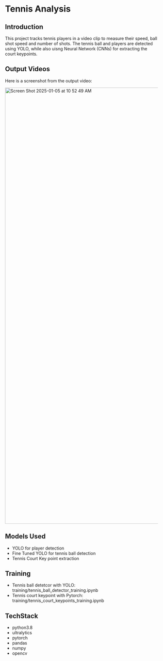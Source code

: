 # Tennis Analysis

## Introduction
This project tracks tennis players in a video clip to measure their speed, ball shot speed and number of shots. The tennis ball and players are detected using YOLO, while also uisng   Neural Network (CNNs) for extracting the court keypoints.

## Output Videos
Here is a screenshot from  the output video:

<img width="1440" alt="Screen Shot 2025-01-05 at 10 52 49 AM" src="https://github.com/user-attachments/assets/c64d1b42-939b-4d0a-9ec4-0701418fc229" />


## Models Used
* YOLO for player detection
* Fine Tuned YOLO for tennis ball detection
* Tennis Court Key point extraction



## Training
* Tennis ball detetcor with YOLO: training/tennis_ball_detector_training.ipynb
* Tennis court keypoint with Pytorch: training/tennis_court_keypoints_training.ipynb

## TechStack
* python3.8
* ultralytics
* pytorch
* pandas
* numpy 
* opencv
